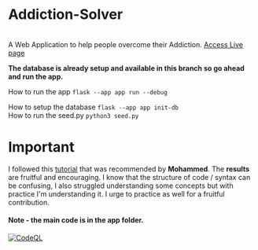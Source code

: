 # Addiction-Solver 
<ihmg src="./app/static/images/meta-tag.jpeg" alt='image of addiction solver' width='600'/>\
A Web Application to help people overcome their Addiction.
[Access Live page](https://addiction-solver.onrender.com/)

**The database is already setup and available in this branch so go ahead and run the app.**

How to run the app `flask --app app run --debug` 

How to setup the database `flask --app app init-db` \
How to run the seed.py `python3 seed.py`


# Important
I followed this [tutorial](https://flask.palletsprojects.com/en/3.0.x/tutorial/) that was recommended by **Mohammed**. The **results** are fruitful and encouraging. I know that the structure of code / syntax can be confusing, I also struggled understanding some concepts but with practice I'm understanding it. I urge to practice as well for a fruitful contribution.

#### Note - the main code is in the app folder.
[![CodeQL](https://github.com/Samboja651/Addiction-Solver/actions/workflows/codeql.yml/badge.svg)](https://github.com/Samboja651/Addiction-Solver/actions/workflows/codeql.yml)
